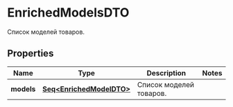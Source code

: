 

# EnrichedModelsDTO

Список моделей товаров.

## Properties

Name | Type | Description | Notes
------------ | ------------- | ------------- | -------------
**models** | [**Seq&lt;EnrichedModelDTO&gt;**](EnrichedModelDTO.md) | Список моделей товаров. | 



